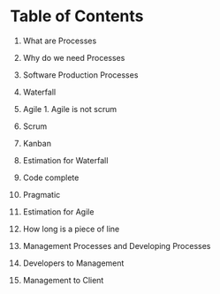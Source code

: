 # Table of Contents

1. What are Processes
1. Why do we need Processes

1. Software Production Processes
  1. Waterfall
  2. Agile
    1. Agile is not scrum
  3. Scrum
  4. Kanban

2. Estimation for Waterfall
  1. Code complete
  2. Pragmatic

3. Estimation for Agile

4. How long is a piece of line

5. Management Processes and Developing Processes

6. Developers to Management

7. Management to Client
